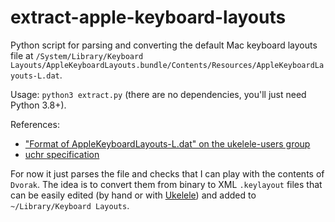 # extract-apple-keyboard-layouts
Python script for parsing and converting the default Mac keyboard layouts file at `/System/Library/Keyboard Layouts/AppleKeyboardLayouts.bundle/Contents/Resources/AppleKeyboardLayouts-L.dat`.

Usage: `python3 extract.py` (there are no dependencies, you'll just need Python 3.8+).

References:

* ["Format of AppleKeyboardLayouts-L.dat" on the ukelele-users group](https://groups.google.com/g/ukelele-users/c/xRo9BwPeFpg)
* [uchr specification](https://leopard-adc.pepas.com/documentation/Carbon/Reference/Unicode_Utilities_Ref/uu_app_uchr/uu_app_uchr.html)

For now it just parses the file and checks that I can play with the contents of `Dvorak`. The idea is to convert them from binary to XML `.keylayout` files that can be easily edited (by hand or with [Ukelele](https://software.sil.org/ukelele/)) and added to `~/Library/Keyboard Layouts`.
